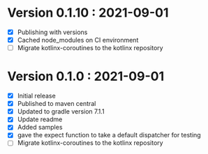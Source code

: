 # Version 0.1.10 : 2021-09-01

- [x] Publishing with versions
- [x] Cached node_modules on CI environment
- [ ] Migrate kotlinx-coroutines to the kotlinx repository

# Version 0.1.0 : 2021-09-01

- [x] Initial release
- [x] Published to maven central
- [x] Updated to gradle version 7.1.1
- [x] Update readme
- [x] Added samples
- [x] gave the expect function to take a default dispatcher for testing
- [ ] Migrate kotlinx-coroutines to the kotlinx repository
